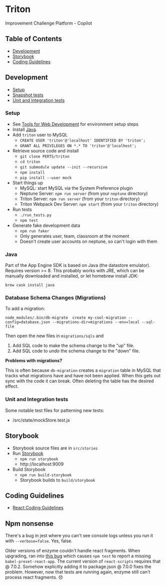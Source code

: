 # Triton

Improvement Challenge Platform - Copilot

## Table of Contents

- [Development](#development)
- [Storybook](#storybook)
- [Coding Guidelines](#coding-guidelines)

## Development

- [Setup](#setup)
- [Snapshot tests](#snapshot-tests)
- [Unit and Integration tests](#unit-and-integration-tests)

### Setup

- See [Tools for Web Development][1] for environment setup steps
- Install [Java](#Java).
- Add `triton` user to MySQL
  - `CREATE USER 'triton'@'localhost' IDENTIFIED BY 'triton';`
  - `GRANT ALL PRIVILEGES ON *.* TO 'triton'@'localhost';`
- Retrieve source code and install
  - `git clone PERTS/triton`
  - `cd triton`
  - `git submodule update --init --recursive`
  - `npm install`
  - `pip install --user mock`
- Start things up
  - MySQL: start MySQL via the System Preference plugin
  - Neptune Server: `npm run server` (from your `neptune` directory)
  - Triton Server: `npm run server` (from your `triton` directory)
  - Triton Webpack Dev Server: `npm start` (from your `triton` directory)
- Run tests
  - `./run_tests.py`
  - `npm test`
- Generate fake development data
  - `npm run faker`
  - Only generates user, team, classroom at the moment
  - Doesn't create user accounts on neptune, so can't login with them

### Java

Part of the App Engine SDK is based on Java (the datastore emulator). Requires version >= 8. This probably works with JRE, which can be manually downloaded and installed, or let homebrew install JDK:

    brew cask install java

### Database Schema Changes (Migrations)

To add a migration:

```
node_modules/.bin/db-migrate  create my-cool-migration --config=database.json --migrations-dir=migrations --env=local --sql-file
```

Then open the new files in `migrations/sqls` and

1. Add SQL code to make the schema change to the "up" file.
2. Add SQL code to _undo_ the schema change to the "down" file.

**Problems with migrations?**

This is often because `db-migration` creates a `migration` table in MySQL that tracks what migrations have and have not been applied. When this gets out sync with the code it can break. Often deleting the table has the desired effect.

### Unit and Integration tests

Some notable test files for patterning new tests:

- /src/state/mockStore.test.js

## Storybook

- Storybook source files are in `src/stories`
- Run [Storybook][2]
  - `npm run storybook`
  - http://localhost:9009
- Build Storybook
  - `npm run build-storybook`
  - Storybook builds to `build/storybook`

[1]: https://docs.google.com/document/d/184dsSF-esWgJ-TS_da3--UkFNb1oIur-r99X-7Xmhfg/edit
[2]: https://github.com/storybooks/storybook

## Coding Guidelines

- [React Coding Guidelines](docs/react.md)

## Npm nonsense

There's a bug in jest where you can't see console logs unless you run it with
`--verbose=false`. Yes, false.

Older versions of enzyme couldn't handle react fragments. When upgrading, ran into [this bug](https://github.com/facebook/create-react-app/issues/6398) which causes `npm test` to report a missing `babel-preset-react-app`. The current version of `react-scripts` requires that @ 7.0.2. Somehow explicitly adding it to package.json @ 7.0.0 fixes the problem. However, now that tests are running again, enzyme still can't process react fragments. 😞
